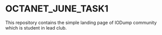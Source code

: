 # OCTANET_JUNE_TASK1
This repository contains the simple landing page of IODump community which is student in lead club.
